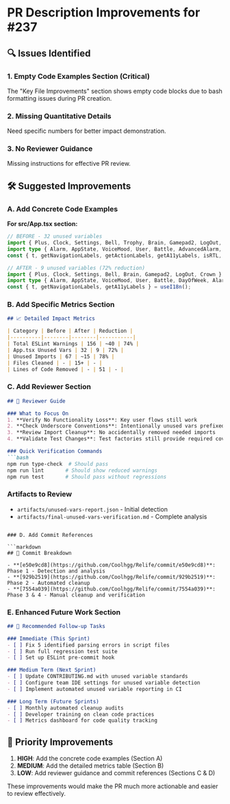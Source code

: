 # PR Description Improvements for #237

## 🔍 Issues Identified

### 1. **Empty Code Examples Section** (Critical)
The "Key File Improvements" section shows empty code blocks due to bash formatting issues during PR creation.

### 2. **Missing Quantitative Details**
Need specific numbers for better impact demonstration.

### 3. **No Reviewer Guidance** 
Missing instructions for effective PR review.

## 🛠️ Suggested Improvements

### A. Add Concrete Code Examples

**For src/App.tsx section:**
```typescript
// BEFORE - 32 unused variables
import { Plus, Clock, Settings, Bell, Trophy, Brain, Gamepad2, LogOut, Crown } from 'lucide-react';
import type { Alarm, AppState, VoiceMood, User, Battle, AdvancedAlarm, DayOfWeek, Theme, ThemeConfig, PersonalizationSettings, ThemePreset, AlarmDifficulty } from './types';
const { t, getNavigationLabels, getActionLabels, getA11yLabels, isRTL, getDirectionStyles, formatAlarmTime } = useI18n();

// AFTER - 9 unused variables (72% reduction)
import { Plus, Clock, Settings, Bell, Brain, Gamepad2, LogOut, Crown } from 'lucide-react';
import type { Alarm, AppState, VoiceMood, User, Battle, DayOfWeek, AlarmDifficulty } from './types';
const { t, getNavigationLabels, getA11yLabels } = useI18n();
```

### B. Add Specific Metrics Section

```markdown
## 📈 Detailed Impact Metrics

| Category | Before | After | Reduction |
|----------|--------|--------|-----------|
| Total ESLint Warnings | 156 | ~40 | 74% |
| App.tsx Unused Vars | 32 | 9 | 72% |
| Unused Imports | 67 | ~15 | 78% |
| Files Cleaned | - | 15+ | - |
| Lines of Code Removed | - | 51 | - |
```

### C. Add Reviewer Section

```markdown
## 👀 Reviewer Guide

### What to Focus On
1. **Verify No Functionality Loss**: Key user flows still work
2. **Check Underscore Conventions**: Intentionally unused vars prefixed with `_`
3. **Review Import Cleanup**: No accidentally removed needed imports
4. **Validate Test Changes**: Test factories still provide required coverage

### Quick Verification Commands
```bash
npm run type-check  # Should pass
npm run lint       # Should show reduced warnings
npm run test       # Should pass without regressions
```

### Artifacts to Review
- `artifacts/unused-vars-report.json` - Initial detection
- `artifacts/final-unused-vars-verification.md` - Complete analysis
```

### D. Add Commit References

```markdown
## 📝 Commit Breakdown

- **[e50e9cd8](https://github.com/Coolhgg/Relife/commit/e50e9cd8)**: Phase 1 - Detection and analysis
- **[929b2519](https://github.com/Coolhgg/Relife/commit/929b2519)**: Phase 2 - Automated cleanup  
- **[7554a039](https://github.com/Coolhgg/Relife/commit/7554a039)**: Phase 3 & 4 - Manual cleanup and verification
```

### E. Enhanced Future Work Section

```markdown
## 🔄 Recommended Follow-up Tasks

### Immediate (This Sprint)
- [ ] Fix 5 identified parsing errors in script files
- [ ] Run full regression test suite
- [ ] Set up ESLint pre-commit hook

### Medium Term (Next Sprint)  
- [ ] Update CONTRIBUTING.md with unused variable standards
- [ ] Configure team IDE settings for unused variable detection
- [ ] Implement automated unused variable reporting in CI

### Long Term (Future Sprints)
- [ ] Monthly automated cleanup audits
- [ ] Developer training on clean code practices
- [ ] Metrics dashboard for code quality tracking
```

## 🎯 Priority Improvements

1. **HIGH**: Add the concrete code examples (Section A)
2. **MEDIUM**: Add the detailed metrics table (Section B)  
3. **LOW**: Add reviewer guidance and commit references (Sections C & D)

These improvements would make the PR much more actionable and easier to review effectively.